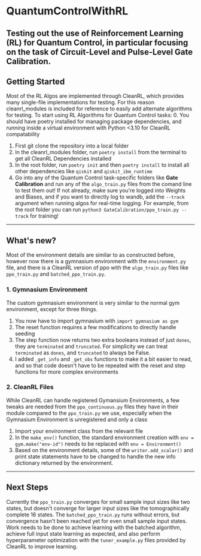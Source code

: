 # QuantumControlWithRL
Testing out the use of Reinforcement Learning (RL) for Quantum Control, in particular focusing on the task of Circuit-Level and Pulse-Level Gate Calibration.
---
## Getting Started
Most of the RL Algos are implemented through CleanRL, which provides many single-file implementations for testing. For this reason cleanrl_modules is included for reference to easily add alternate algorithms for testing. To start using RL Algorithms for Quantum Control tasks:
0. You should have poetry installed for managing package dependencies, and running inside a virtual environment with Python <3.10 for CleanRL compatability
1. First git clone the repository into a local folder
2. In the cleanrl_modules folder, run `poetry install` from the terminal to get all CleanRL Dependencies installed
3. In the root folder, run `poetry init` and then `poetry install` to install all other dependencies like `qiskit` and `qiskit_ibm_runtime`
4. Go into any of the Quantum Control task-specific folders like **Gate Calibration** and run any of the `algo_train.py` files from the comand line to test them out!
If not already, make sure you're logged into Weights and Biases, and if you want to directly log to wandb, add the `--track` argument when running algos for real-time logging. For example, from the root folder you can run `python3 GateCalibration/ppo_train.py --track` for training!
---
## What's new?
Most of the environment details are similar to as constructed before, however now there is a gymnasium environment with the `environment.py` file, and there is a CleanRL version of ppo with the `algo_train.py` files like `ppo_train.py` and `batched_ppo_train.py`.
### 1. Gymnasium Environment
The custom gymnasium environment is very similar to the normal gym environment, except for three things.
1. You now have to import gymnasium with `import gymnasium as gym`
2. The reset function requires a few modifications to directly handle seeding
3. The step function now returns two extra booleans instead of just `dones`, they are `terminated` and `truncated`. For simplicity we can treat `terminated` as `dones`, and `truncated` to always be False.
4. I added `_get_info` and `_get_obs` functions to make it a bit easier to read, and so that code doesn't have to be repeated with the reset and step functions for more complex environments
### 2. CleanRL Files
While CleanRL can handle registered Gymansium Environments, a few tweaks are needed from the `ppo_continuous.py` files they have in their module compared to the `ppo_train.py` we use, especially when the Gymnasium Environment is unregistered and only a class
1. Import your environment class from the relevant file
2. In the `make_env()` function, the standard environment creation with `env = gym.make("env-id")` needs to be replaced with `env = Environment()`
3. Based on the environment details, some of the `writer.add_scalar()` and print state statements have to be changed to handle the new info dictionary returned by the environment.
---
## Next Steps
Currently the `ppo_train.py` converges for small sample input sizes like two states, but doesn't converge for larger input sizes like the tomographically complete 16 states. The `batched_ppo_train.py` runs without errors, but convergence hasn't been reached yet for even small sample input states. Work needs to be done to achieve learning with the batched algorithm, achieve full input state learning as expected, and also perform hyperparameter optimization with the `tuner_example.py` files provided by CleanRL to improve learning.
